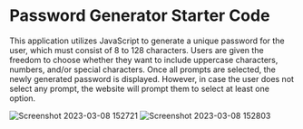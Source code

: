 # Password Generator Starter Code
This application utilizes JavaScript to generate a unique password for the user, which must consist of 8 to 128 characters. Users are given the freedom to choose whether they want to include uppercase characters, numbers, and/or special characters. Once all prompts are selected, the newly generated password is displayed. However, in case the user does not select any prompt, the website will prompt them to select at least one option.

![Screenshot 2023-03-08 152721](https://user-images.githubusercontent.com/124997994/223950345-ca51ea9b-f627-48fa-8287-1bebb6021cc8.jpg)
![Screenshot 2023-03-08 152803](https://user-images.githubusercontent.com/124997994/223950354-89d5458f-247d-46c8-a9b0-3cdcad6dd17e.jpg)
